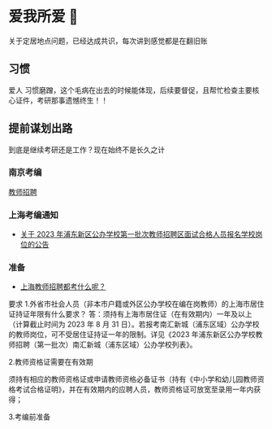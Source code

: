 # 爱我所爱 :brown_heart:

关于定居地点问题，已经达成共识，每次讲到感觉都是在翻旧账

## 习惯

爱人 习惯磨蹭，这个毛病在出去的时候能体现，后续要督促，且帮忙检查主要核心证件，考研那事遗憾终生！！

## 提前谋划出路

到底是继续考研还是工作？现在始终不是长久之计

### 南京考编

[教师招聘](http://edu.nanjing.gov.cn/bsfw/zpzk/index.html)

### 上海考编通知

- [关于 2023 年浦东新区公办学校第一批次教师招聘区面试合格人员报名学校岗位的公告](https://www.pudong.gov.cn/019020002/20221208/748740.html)

### 准备

- [上海教师招聘都考什么呢？](https://www.zhihu.com/question/357502337)

要求 1.外省市社会人员（非本市户籍或外区公办学校在编在岗教师）的上海市居住证持证年限有什么要求？
答：须持有上海市居住证（在有效期内）一年及以上（计算截止时间为 2023 年 8 月 31 日）。若报考南汇新城（浦东区域）公办学校的教师岗位，可不受居住证持证一年的限制。详见《2023 年浦东新区公办学校教师招聘（第一批次）南汇新城（浦东区域）公办学校列表》。

2.教师资格证需要在有效期

须持有相应的教师资格证或申请教师资格必备证书（持有《中小学和幼儿园教师资格考试合格证明》，并在有效期内的应聘人员，教师资格证可放宽至录用一年内获得；

3.考编前准备
